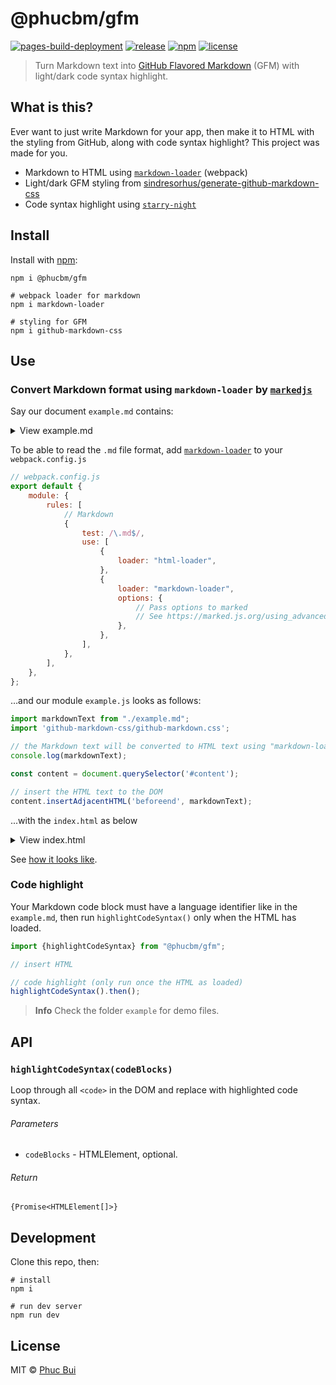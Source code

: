 # @phucbm/gfm

[![pages-build-deployment](https://github.com/phucbm/gfm/actions/workflows/pages/pages-build-deployment/badge.svg?branch=gh-pages)](https://github.com/phucbm/gfm/actions/workflows/pages/pages-build-deployment)
[![release](https://badgen.net/github/release/phucbm/gfm/)](https://github.com/phucbm/gfm/releases/latest)
[![npm](https://badgen.net/npm/v/@phucbm/gfm)](https://www.npmjs.com/package/@phucbm/gfm)
[![license](https://badgen.net/github/license/phucbm/gfm/)](https://github.com/phucbm/gfm/blob/main/LICENSE)

> Turn Markdown text into [GitHub Flavored Markdown](https://github.github.com/gfm/) (GFM) with light/dark code syntax
> highlight.

## What is this?

Ever want to just write Markdown for your app, then make it to HTML with the styling from GitHub, along with code syntax
highlight? This project was made for you.

- Markdown to HTML using [`markdown-loader`](https://www.npmjs.com/package/markdown-loader) (webpack)
- Light/dark GFM styling
  from [sindresorhus/generate-github-markdown-css](https://github.com/sindresorhus/generate-github-markdown-css)
- Code syntax highlight using [`starry-night`](https://github.com/wooorm/starry-night)

## Install

Install with [npm](https://docs.npmjs.com/cli/install):

```shell
npm i @phucbm/gfm

# webpack loader for markdown
npm i markdown-loader

# styling for GFM
npm i github-markdown-css
```

## Use

### Convert Markdown format using `markdown-loader` by [`markedjs`](https://marked.js.org/)

Say our document `example.md` contains:

<details><summary>View example.md</summary>

```markdown
# GFM

## Autolink literals

www.example.com, https://example.com, and contact@example.com.

## Footnote

A note[^1]

[^1]: Big note.

## Strikethrough

~one~ or ~~two~~ tildes.

## Table

| a | b | c | d |
| - | :- | -: | :-: |

## Tasklist

* [ ] to do
* [x] done
```

</details> 

To be able to read the `.md` file format, add [`markdown-loader`](https://www.npmjs.com/package/markdown-loader) to
your `webpack.config.js`

```javascript
// webpack.config.js
export default {
    module: {
        rules: [
            // Markdown
            {
                test: /\.md$/,
                use: [
                    {
                        loader: "html-loader",
                    },
                    {
                        loader: "markdown-loader",
                        options: {
                            // Pass options to marked
                            // See https://marked.js.org/using_advanced#options
                        },
                    },
                ],
            },
        ],
    },
};
```

…and our module `example.js` looks as follows:

```js
import markdownText from "./example.md";
import 'github-markdown-css/github-markdown.css';

// the Markdown text will be converted to HTML text using "markdown-loader"
console.log(markdownText);

const content = document.querySelector('#content');

// insert the HTML text to the DOM
content.insertAdjacentHTML('beforeend', markdownText);
```

...with the `index.html` as below

<details><summary>View index.html</summary>

```html
<!DOCTYPE html>
<html lang="en">
<head>
    <meta charset="UTF-8">
    <meta name="viewport" content="width=device-width, initial-scale=1.0">
    <title>@phucbm/gfm</title>
    <style>
        body {box-sizing:border-box; margin:0;}
        .container {
            min-width:300px;
            max-width:980px;
            margin-left:auto;
            margin-right:auto;
            padding:45px;
        }

        @media (max-width:767px) {
            .container {
                padding:15px;
            }
        }
    </style>
</head>
<body class="markdown-body">
    <div class="container">
        <div id="content"></div>
    </div>
</body>
</html>
```

</details>

See [how it looks like](https://phucbm.github.io/gfm/).

### Code highlight

Your Markdown code block must have a language identifier like in the `example.md`, then run `highlightCodeSyntax()` only
when the HTML has loaded.

```javascript
import {highlightCodeSyntax} from "@phucbm/gfm";

// insert HTML

// code highlight (only run once the HTML as loaded)
highlightCodeSyntax().then();
```

> **Info**
> Check the folder `example` for demo files.

## API

### `highlightCodeSyntax(codeBlocks)`

Loop through all `<code>` in the DOM and replace with highlighted code syntax.

###### Parameters

- `codeBlocks` - HTMLElement, optional.

###### Return

`{Promise<HTMLElement[]>}`

## Development

Clone this repo, then:

```shell
# install
npm i

# run dev server
npm run dev
```

## License

MIT © [Phuc Bui](https://github.com/phucbm)

